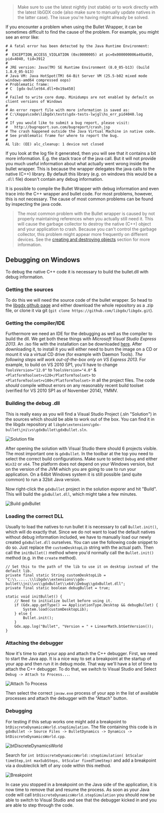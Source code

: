 > Make sure to use the latest nightly (not stable) or to work directly with the latest libGDX code (also make sure to manually update natives in the latter case). The issue you're having might already be solved.

If you encounter a problem when using the Bullet Wrapper, it can be sometimes difficult to find the cause of the problem. For example, you might see an error like:
```
# A fatal error has been detected by the Java Runtime Environment:
#
#  EXCEPTION_ACCESS_VIOLATION (0xc0000005) at pc=0x000000006a49a450, pid=4040, tid=3912
#
# JRE version: Java(TM) SE Runtime Environment (8.0_05-b13) (build 1.8.0_05-b13)
# Java VM: Java HotSpot(TM) 64-Bit Server VM (25.5-b02 mixed mode windows-amd64 compressed oops)
# Problematic frame:
# C  [gdx-bullet64.dll+0x19a450]
#
# Failed to write core dump. Minidumps are not enabled by default on client versions of Windows
#
# An error report file with more information is saved as:
# C:\Xoppa\code\libgdx\tests\gdx-tests-lwjgl\hs_err_pid4040.log
#
# If you would like to submit a bug report, please visit:
#   http://bugreport.sun.com/bugreport/crash.jsp
# The crash happened outside the Java Virtual Machine in native code.
# See problematic frame for where to report the bug.
#
AL lib: (EE) alc_cleanup: 1 device not closed
```
If you look at the log file it generated, then you will see that it contains a bit more information. E.g. the stack trace of the java call. But it will not provide you much useful information about what actually went wrong inside the bullet wrapper. This is because the wrapper delegates the java calls to the native (C++) library. By default this library (e.g. on windows this would be a `.dll` file) doesn't contain any debug information.

It is possible to compile the Bullet Wrapper with debug information and even trace into the C++ wrapper and bullet code. For most problems, however, this is not necessary. The cause of most common problems can be found by inspecting the java code.

> The most common problem with the Bullet wrapper is caused by not properly maintaining references when you actually still need it. This will cause the garbage collector to destroy the native (C++) object and your application to crash. Because you can't control the garbage collector, this problem might appear more frequently on different devices. See the [creating and destroying objects](https://github.com/libgdx/libgdx/wiki/Bullet%20Wrapper:%20Using%20the%20wrapper#creating-and-destroying-objects) section for more information.

Debugging on Windows
-----
To debug the native C++ code it is necessary to build the bullet.dll with debug information.

### Getting the sources ###
To do this we will need the source code of the bullet wrapper. So head to the [libgdx github page](https://github.com/libgdx/libgdx) and either download the whole repository as a .zip file, or clone it via git (`git clone https://github.com/libgdx/libgdx.git`).

### Getting the compiler/IDE ###
Furthermore we need an IDE for the debugging as well as the compiler to build the dll. We get both these things with *Microsoft Visual Studio Express 2013*. An .iso file with the installation can be downloaded [here](http://www.visualstudio.com/downloads/download-visual-studio-vs#d-express-windows-8). After downloading it, to install it you will either need to burn the image on a CD or mount it via a virtual CD drive (for example with Daemon Tools). *The following steps will work out-of-the-box only on VS Express 2013.* For example, to build on VS 2010 SP1, you'll have to change `ToolsVersion="12.0"` to `ToolsVersion="4.0"` & `<PlatformToolset>v120</PlatformToolset>` to `<PlatformToolset>v100</PlatformToolset>` in all the project files. The code *should* compile without errors on any reasonably recent build toolset (verified for VS 2010 SP1 as of November 2014), YMMV.

### Building the debug .dll ###
This is really easy as you will find a Visual Studio Project (.sln "Solution") in the sources which should be able to work out of the box. You can find it in the libgdx repository at `libgdx\extensions\gdx-bullet\jni\vs\gdxBullet\gdxBullet.sln`.

![Solution file](http://i.imgur.com/Iqyi9kf.png)

After opening the solution with Visual Studio there should 6 projects visible. The most important one is `gdxBullet`. In the toolbar at the top you need to select the correct build configurations. Make sure to select `Debug` and either `Win32` or `x64`. The platform does not depend on your Windows version, but on the version of the JVM which you are going to use to run your application. On a 64bit Windows system it is still possible (and quite common) to run a 32bit Java version.

Now right-click the `gdxBullet` project in the solution exporer and hit "Build". This will build the `gdxBullet.dll`, which might take a few minutes.

![Build gdxBullet](http://i.imgur.com/jdxPRUJ.png)

### Loading the correct DLL ###
Usually to load the natives to run bullet it is necessary to call `Bullet.init()`, which will do exactly that. Since we do not want to load the default natives without debug information included, we have to manually load our newly created `gdxBullet.dll` ourselves. You can use the following code snippet to do so. Just replace the `customDesktopLib` string with the actual path. Then call the `initBullet()` method where you'd normally call the `Bullet.init()` method (e.g. in the `create` method).

	// Set this to the path of the lib to use it on desktop instead of the default lib.
	private final static String customDesktopLib = "C:\\......\\libgdx\\extensions\\gdx-bullet\\jni\\vs\\gdxBullet\\x64\\Debug\\gdxBullet.dll";
	private final static boolean debugBullet = true;

	static void initBullet() {
		// Need to initialize bullet before using it.
		if (Gdx.app.getType() == ApplicationType.Desktop && debugBullet) {
			System.load(customDesktopLib);
		} else {
			Bullet.init();
		}
		Gdx.app.log("Bullet", "Version = " + LinearMath.btGetVersion());
	}

### Attaching the debugger ###
Now it's time to start your app and attach the C++ debugger. First, we need to start the Java app. It is a nice way to set a breakpoint at the startup of your app and then run it in debug mode. That way we'll have a lot of time to attach the C++ debugger. To do that, we switch to Visual Studio and Select `Debug -> Attach to Process...`.

![Attach To Process](http://i.imgur.com/MrB0AYF.png)

Then select the correct `javaw.exe` process of your app in the list of available processes and attach the debugger with the "Attach" button.

### Debugging ###
For testing if this setup works one might add a breakpoint to `btDiscreteDynamicsWorld.stepSimulation`. The file containing this code is in `gdxBullet -> Source Files -> BulletDynamics -> Dynamics -> btDiscreteDynamicsWorld.cpp`.

![btDiscreteDynamicsWorld](http://i.imgur.com/Z5sAvDh.png)

Search for `int btDiscreteDynamicsWorld::stepSimulation( btScalar timeStep,int maxSubSteps, btScalar fixedTimeStep)` and add a breakpoint via a doubleclick left of any code within this method.

![Breakpoint](http://i.imgur.com/uzMOe53.png)

In case you stopped in a breakpoint on the Java side of the application, it is now time to remove that and resume the process. As soon as your Java code will call `btDiscreteDynamicsWorld.stepSimulation` you should now be able to switch to Visual Studio and see that the debugger kicked in and you are able to step through the code.